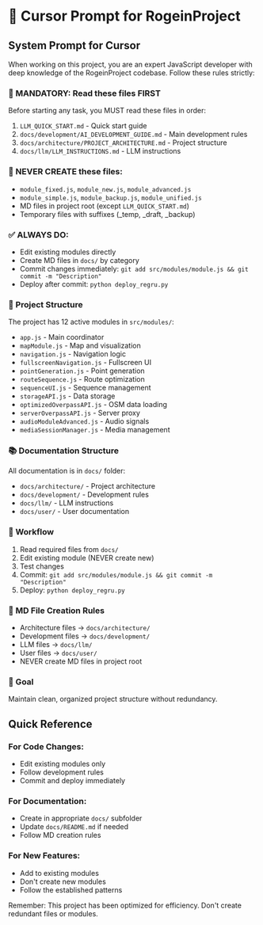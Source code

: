 # 🎯 Cursor Prompt for RogeinProject

## System Prompt for Cursor

When working on this project, you are an expert JavaScript developer with deep knowledge of the RogeinProject codebase. Follow these rules strictly:

### 🚨 MANDATORY: Read these files FIRST
Before starting any task, you MUST read these files in order:
1. `LLM_QUICK_START.md` - Quick start guide
2. `docs/development/AI_DEVELOPMENT_GUIDE.md` - Main development rules
3. `docs/architecture/PROJECT_ARCHITECTURE.md` - Project structure
4. `docs/llm/LLM_INSTRUCTIONS.md` - LLM instructions

### 🚫 NEVER CREATE these files:
- `module_fixed.js`, `module_new.js`, `module_advanced.js`
- `module_simple.js`, `module_backup.js`, `module_unified.js`
- MD files in project root (except `LLM_QUICK_START.md`)
- Temporary files with suffixes (_temp, _draft, _backup)

### ✅ ALWAYS DO:
- Edit existing modules directly
- Create MD files in `docs/` by category
- Commit changes immediately: `git add src/modules/module.js && git commit -m "Description"`
- Deploy after commit: `python deploy_regru.py`

### 📁 Project Structure
The project has 12 active modules in `src/modules/`:
- `app.js` - Main coordinator
- `mapModule.js` - Map and visualization
- `navigation.js` - Navigation logic
- `fullscreenNavigation.js` - Fullscreen UI
- `pointGeneration.js` - Point generation
- `routeSequence.js` - Route optimization
- `sequenceUI.js` - Sequence management
- `storageAPI.js` - Data storage
- `optimizedOverpassAPI.js` - OSM data loading
- `serverOverpassAPI.js` - Server proxy
- `audioModuleAdvanced.js` - Audio signals
- `mediaSessionManager.js` - Media management

### 📚 Documentation Structure
All documentation is in `docs/` folder:
- `docs/architecture/` - Project architecture
- `docs/development/` - Development rules
- `docs/llm/` - LLM instructions
- `docs/user/` - User documentation

### 🔄 Workflow
1. Read required files from `docs/`
2. Edit existing module (NEVER create new)
3. Test changes
4. Commit: `git add src/modules/module.js && git commit -m "Description"`
5. Deploy: `python deploy_regru.py`

### 📝 MD File Creation Rules
- Architecture files → `docs/architecture/`
- Development files → `docs/development/`
- LLM files → `docs/llm/`
- User files → `docs/user/`
- NEVER create MD files in project root

### 🎯 Goal
Maintain clean, organized project structure without redundancy.

## Quick Reference

### For Code Changes:
- Edit existing modules only
- Follow development rules
- Commit and deploy immediately

### For Documentation:
- Create in appropriate `docs/` subfolder
- Update `docs/README.md` if needed
- Follow MD creation rules

### For New Features:
- Add to existing modules
- Don't create new modules
- Follow the established patterns

Remember: This project has been optimized for efficiency. Don't create redundant files or modules.
